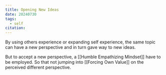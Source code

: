 ```yaml
---
title: Opening New Ideas
date: 20240730
tags:
  - self
citation:
---
```

By using others experience or expanding self experience, the same topic can have a new perspective and in turn gave way to new ideas.

But to accept a new perspective, a [[Humble Empathizing Mindset]] have to be employed. So that not jumping into [[Forcing Own Value]] on the perceived different perspective.